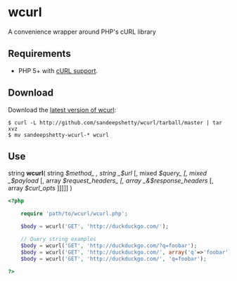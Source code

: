 # wcurl

A convenience wrapper around PHP's cURL library


## Requirements

* PHP 5+ with [cURL support](http://php.net/manual/en/book.curl.php).


## Download
Download the [latest version of wcurl](https://github.com/sandeepshetty/wcurl/archives/master):

```shell
$ curl -L http://github.com/sandeepshetty/wcurl/tarball/master | tar xvz
$ mv sandeepshetty-wcurl-* wcurl
```


## Use

string __wcurl__( string _$method_ , string _$url_ [, mixed _$query_ [, mixed _$payload_ [, array _$request_headers_ [, array _&$response_headers_ [, array _$curl_opts_ ]]]]] )


```php
<?php

	require 'path/to/wcurl/wcurl.php';

	$body = wcurl('GET', 'http://duckduckgo.com/');

	// Query string examples
	$body = wcurl('GET', 'http://duckduckgo.com/?q=foobar');
	$body = wcurl('GET', 'http://duckduckgo.com/', array('q'=>'foobar'));
	$body = wcurl('GET', 'http://duckduckgo.com/', 'q=foobar');

?>
```